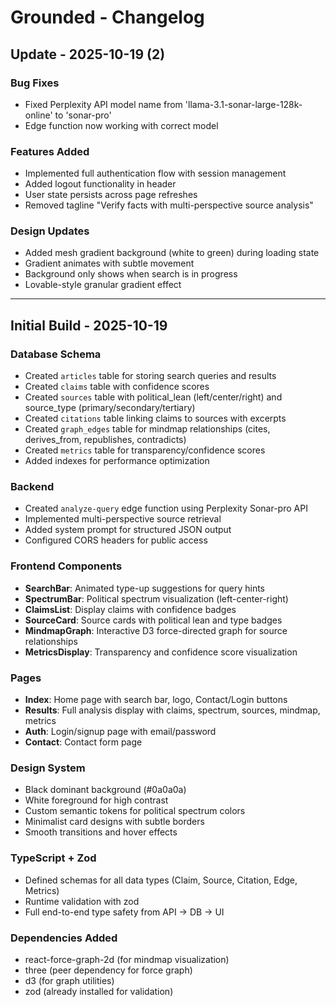 # Grounded - Changelog

## Update - 2025-10-19 (2)

### Bug Fixes
- Fixed Perplexity API model name from 'llama-3.1-sonar-large-128k-online' to 'sonar-pro'
- Edge function now working with correct model

### Features Added
- Implemented full authentication flow with session management
- Added logout functionality in header
- User state persists across page refreshes
- Removed tagline "Verify facts with multi-perspective source analysis"

### Design Updates
- Added mesh gradient background (white to green) during loading state
- Gradient animates with subtle movement
- Background only shows when search is in progress
- Lovable-style granular gradient effect

---

## Initial Build - 2025-10-19

### Database Schema
- Created `articles` table for storing search queries and results
- Created `claims` table with confidence scores
- Created `sources` table with political_lean (left/center/right) and source_type (primary/secondary/tertiary)
- Created `citations` table linking claims to sources with excerpts
- Created `graph_edges` table for mindmap relationships (cites, derives_from, republishes, contradicts)
- Created `metrics` table for transparency/confidence scores
- Added indexes for performance optimization

### Backend
- Created `analyze-query` edge function using Perplexity Sonar-pro API
- Implemented multi-perspective source retrieval
- Added system prompt for structured JSON output
- Configured CORS headers for public access

### Frontend Components
- **SearchBar**: Animated type-up suggestions for query hints
- **SpectrumBar**: Political spectrum visualization (left-center-right)
- **ClaimsList**: Display claims with confidence badges
- **SourceCard**: Source cards with political lean and type badges
- **MindmapGraph**: Interactive D3 force-directed graph for source relationships
- **MetricsDisplay**: Transparency and confidence score visualization

### Pages
- **Index**: Home page with search bar, logo, Contact/Login buttons
- **Results**: Full analysis display with claims, spectrum, sources, mindmap, metrics
- **Auth**: Login/signup page with email/password
- **Contact**: Contact form page

### Design System
- Black dominant background (#0a0a0a)
- White foreground for high contrast
- Custom semantic tokens for political spectrum colors
- Minimalist card designs with subtle borders
- Smooth transitions and hover effects

### TypeScript + Zod
- Defined schemas for all data types (Claim, Source, Citation, Edge, Metrics)
- Runtime validation with zod
- Full end-to-end type safety from API → DB → UI

### Dependencies Added
- react-force-graph-2d (for mindmap visualization)
- three (peer dependency for force graph)
- d3 (for graph utilities)
- zod (already installed for validation)
